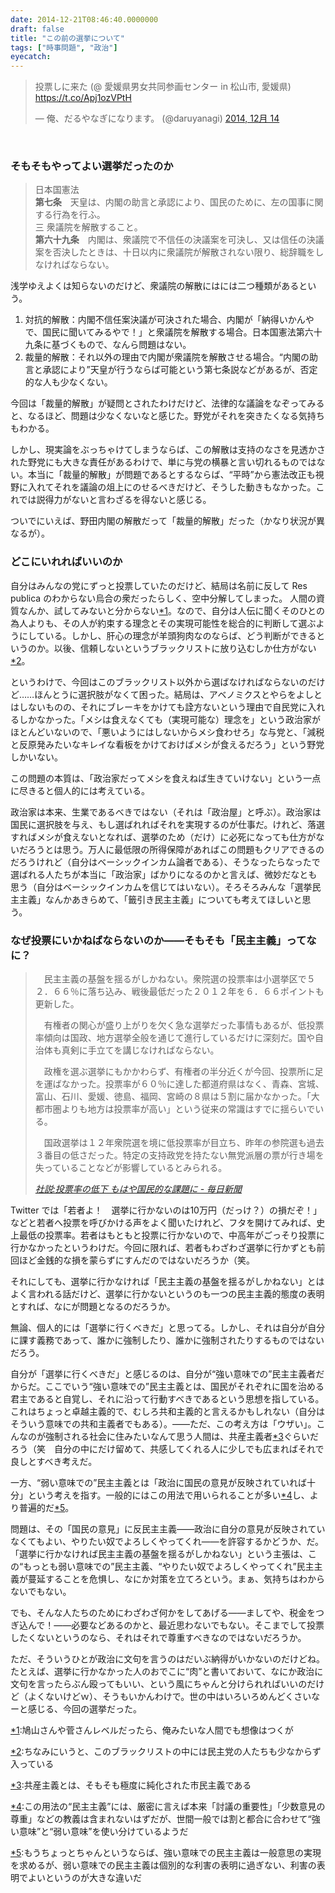 ```yaml
---
date: 2014-12-21T08:46:40.0000000
draft: false
title: "この前の選挙について"
tags: ["時事問題", "政治"]
eyecatch: 
---
```

<p><blockquote class="twitter-tweet" lang="ja"><p>投票しに来た (@ 愛媛県男女共同参画センター in 松山市, 愛媛県) <a href="https://t.co/Apj1ozVPtH">https://t.co/Apj1ozVPtH</a></p>&mdash; 俺、だるやなぎになります。 (@daruyanagi) <a href="https://twitter.com/daruyanagi/status/543973677730369537">2014, 12月 14</a></blockquote><script async src="//platform.twitter.com/widgets.js" charset="utf-8"></script><br />
</p>

<div class="section">
<h3>そもそもやってよい選挙だったのか</h3>

<blockquote>
<p>日本国憲法<br />
<b>第七条</b>　天皇は、内閣の助言と承認により、国民のために、左の国事に関する行為を行ふ。<br />
三 衆議院を解散すること。<br />
<b>第六十九条</b>　内閣は、衆議院で不信任の決議案を可決し、又は信任の決議案を否決したときは、十日以内に衆議院が解散されない限り、総辞職をしなければならない。</p>

</blockquote>
<p>浅学ゆえよくは知らないのだけど、衆議院の解散にはには二つ種類があるという。</p>

<ol>
<li>対抗的解散：内閣不信任案決議が可決された場合、内閣が「納得いかんやで、国民に聞いてみるやで！」と衆議院を解散する場合。日本国憲法第六十九条に基づくもので、なんら問題はない。</li>
<li>裁量的解散：それ以外の理由で内閣が衆議院を解散させる場合。“内閣の助言と承認により”天皇が行うならば可能という第七条説などがあるが、否定的な人も少なくない。</li>
</ol><p>今回は「裁量的解散」が疑問とされたわけだけど、法律的な議論をなぞってみると、なるほど、問題は少なくないなと感じた。野党がそれを突きたくなる気持ちもわかる。</p><p>しかし、現実論をぶっちゃけてしまうならば、この解散は支持のなさを見透かされた野党にも大きな責任があるわけで、単に与党の横暴と言い切れるものではない。本当に「裁量的解散」が問題であるとするならば、“平時”から憲法改正も視野に入れてそれを議論の俎上にのせるべきだけど、そうした動きもなかった。これでは説得力がないと言わざるを得ないと感じる。</p><p>ついでにいえば、野田内閣の解散だって「裁量的解散」だった（かなり状況が異なるが）。</p>

</div>
<div class="section">
<h3>どこにいれればいいのか</h3>
<p>自分はみんなの党にずっと投票していたのだけど、結局は名前に反して Res publica のわからない烏合の衆だったらしく、空中分解してしまった。 人間の資質なんか、試してみないと分からない<a href="#f-e75dd209" name="fn-e75dd209" title="鳩山さんや菅さんレベルだったら、俺みたいな人間でも想像はつくが">*1</a>。なので、自分は人伝に聞くそのひとの為人よりも、その人が約束する理念とその実現可能性を総合的に判断して選ぶようにしている。しかし、肝心の理念が羊頭狗肉なのならば、どう判断ができるというのか。以後、信頼しないというブラックリストに放り込むしか仕方がない<a href="#f-e324affe" name="fn-e324affe" title="ちなみにいうと、このブラックリストの中には民主党の人たちも少なからず入っている">*2</a>。</p><p>というわけで、今回はこのブラックリスト以外から選ばなければならないのだけど……ほんとうに選択肢がなくて困った。結局は、アベノミクスとやらをよしとはしないものの、それにブレーキをかけても詮方ないという理由で自民党に入れるしかなかった。「メシは食えなくても（実現可能な）理念を」という政治家がほとんどいないので、「悪いようにはしないからメシ食わせろ」な与党と、「減税と反原発みたいなキレイな看板をかけておけばメシが食えるだろう」という野党しかいない。</p><p>この問題の本質は、「政治家だってメシを食えねば生きていけない」という一点に尽きると個人的には考えている。</p><p>政治家は本来、生業であるべきではない（それは「政治屋」と呼ぶ）。政治家は国民に選択肢を与え、もし選ばれればそれを実現するのが仕事だ。けれど、落選すればメシが食えないとなれば、選挙のため（だけ）に必死になっても仕方がないだろうとは思う。万人に最低限の所得保障があればこの問題もクリアできるのだろうけれど（自分はベーシックインカム論者である）、そうなったらなったで選ばれる人たちが本当に「政治家」ばかりになるのかと言えば、微妙だなとも思う（自分はベーシックインカムを信じてはいない）。そろそろみんな「選挙民主主義」なんかあきらめて、「籤引き民主主義」についても考えてほしいと思う。</p>

</div>
<div class="section">
<h3>なぜ投票にいかねばならないのか――そもそも「民主主義」ってなに？</h3>

<blockquote cite="http://mainichi.jp/opinion/news/20141219k0000m070130000c.html">
<p>　民主主義の基盤を揺るがしかねない。衆院選の投票率は小選挙区で５２．６６％に落ち込み、戦後最低だった２０１２年を６．６６ポイントも更新した。</p><p>　有権者の関心が盛り上がりを欠く急な選挙だった事情もあるが、低投票率傾向は国政、地方選挙全般を通じて進行しているだけに深刻だ。国や自治体も真剣に手立てを講じなければならない。</p><p>　政権を選ぶ選挙にもかかわらず、有権者の半分近くが今回、投票所に足を運ばなかった。投票率が６０％に達した都道府県はなく、青森、宮城、富山、石川、愛媛、徳島、福岡、宮崎の８県は５割に届かなかった。「大都市圏よりも地方は投票率が高い」という従来の常識はすでに揺らいでいる。</p><p>　国政選挙は１２年衆院選を境に低投票率が目立ち、昨年の参院選も過去３番目の低さだった。特定の支持政党を持たない無党派層の票が行き場を失っていることなどが影響しているとみられる。</p>

<cite><a href="http://mainichi.jp/opinion/news/20141219k0000m070130000c.html">&#x793E;&#x8AAC;:&#x6295;&#x7968;&#x7387;&#x306E;&#x4F4E;&#x4E0B; &#x3082;&#x306F;&#x3084;&#x56FD;&#x6C11;&#x7684;&#x306A;&#x8AB2;&#x984C;&#x306B; - &#x6BCE;&#x65E5;&#x65B0;&#x805E;</a></cite>
</blockquote>
<p>Twitter では「若者よ！　選挙に行かないのは10万円（だっけ？）の損だぞ！」などと若者へ投票を呼びかける声をよく聞いたけれど、フタを開けてみれば、史上最低の投票率。若者はもともと投票に行かないので、中高年がごっそり投票に行かなかったというわけだ。今回に限れば、若者もわざわざ選挙に行かずとも前回ほど金銭的な損を蒙らずにすんだのではないだろうか（笑。</p><p>それにしても、選挙に行かなければ「民主主義の基盤を揺るがしかねない」とはよく言われる話だけど、選挙に行かないというのも一つの民主主義的態度の表明とすれば、なにが問題となるのだろうか。</p><p>無論、個人的には「選挙に行くべきだ」と思ってる。しかし、それは自分が自分に課す義務であって、誰かに強制したり、誰かに強制されたりするものではないだろう。</p><p>自分が「選挙に行くべきだ」と感じるのは、自分が“強い意味での”民主主義者だからだ。ここでいう“強い意味での”民主主義とは、国民がそれぞれに国を治める君主であると自覚し、それに沿って行動すべきであるという思想を指している。これはちょっと卓越主義的で、むしろ共和主義的と言えるかもしれない（自分はそういう意味での共和主義者でもある）。――ただ、この考え方は「ウザい」。こんなのが強制される社会に住みたいなんて思う人間は、共産主義者<a href="#f-ed9c7d36" name="fn-ed9c7d36" title="共産主義とは、そもそも極度に純化された市民主義である">*3</a>ぐらいだろう（笑　自分の中にだけ留めて、共感してくれる人に少しでも広まればそれで良しとすべき考えだ。</p><p>一方、“弱い意味での”民主主義とは「政治に国民の意見が反映されていれば十分」という考えを指す。一般的にはこの用法で用いられることが多い<a href="#f-1b8b71d4" name="fn-1b8b71d4" title="この用法の“民主主義”には、厳密に言えば本来「討議の重要性」「少数意見の尊重」などの教義は含まれないはずだが、世間一般では割と都合に合わせて“強い意味”と“弱い意味”を使い分けているようだ">*4</a>し、より普遍的だ<a href="#f-8280c326" name="fn-8280c326" title="もうちょっとちゃんというならば、強い意味での民主主義は一般意思の実現を求めるが、弱い意味での民主主義は個別的な利害の表明に過ぎない、利害の表明でよいというのが大きな違いだ">*5</a>。</p><p>問題は、その「国民の意見」に反民主主義――政治に自分の意見が反映されていなくてもよい、やりたい奴でよろしくやってくれ――を許容するかどうか、だ。「選挙に行かなければ民主主義の基盤を揺るがしかねない」という主張は、この“もっとも弱い意味での”民主主義、“やりたい奴でよろしくやってくれ”民主主義が蔓延することを危惧し、なにか対策を立てろという。まぁ、気持ちはわからないでもない。</p><p>でも、そんな人たちのためにわざわざ何かをしてあげる――ましてや、税金をつぎ込んで！――必要などあるのかと、最近思わないでもない。そこまでして投票したくないというのなら、それはそれで尊重すべきなのではないだろうか。</p><p>ただ、そういうひとが政治に文句を言うのはだいぶ納得がいかないのだけどね。たとえば、選挙に行かなかった人のおでこに“肉”と書いておいて、なにか政治に文句を言ったらぶん殴ってもいい、という風にちゃんと分けられればいいのだけど（よくないけどｗ）、そうもいかんわけで。世の中はいろいろめんどくさいなーと感じる、今回の選挙だった。</p>

</div><div class="footnote">
<p class="footnote"><a href="#fn-e75dd209" name="f-e75dd209" class="footnote-number">*1</a><span class="footnote-delimiter">:</span><span class="footnote-text">鳩山さんや菅さんレベルだったら、俺みたいな人間でも想像はつくが</span></p>
<p class="footnote"><a href="#fn-e324affe" name="f-e324affe" class="footnote-number">*2</a><span class="footnote-delimiter">:</span><span class="footnote-text">ちなみにいうと、このブラックリストの中には民主党の人たちも少なからず入っている</span></p>
<p class="footnote"><a href="#fn-ed9c7d36" name="f-ed9c7d36" class="footnote-number">*3</a><span class="footnote-delimiter">:</span><span class="footnote-text">共産主義とは、そもそも極度に純化された市民主義である</span></p>
<p class="footnote"><a href="#fn-1b8b71d4" name="f-1b8b71d4" class="footnote-number">*4</a><span class="footnote-delimiter">:</span><span class="footnote-text">この用法の“民主主義”には、厳密に言えば本来「討議の重要性」「少数意見の尊重」などの教義は含まれないはずだが、世間一般では割と都合に合わせて“強い意味”と“弱い意味”を使い分けているようだ</span></p>
<p class="footnote"><a href="#fn-8280c326" name="f-8280c326" class="footnote-number">*5</a><span class="footnote-delimiter">:</span><span class="footnote-text">もうちょっとちゃんというならば、強い意味での民主主義は一般意思の実現を求めるが、弱い意味での民主主義は個別的な利害の表明に過ぎない、利害の表明でよいというのが大きな違いだ</span></p>
</div>